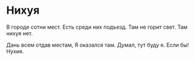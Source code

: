 # Нихуя

В городе сотни мест.
Есть среди них подъезд.
Там не горит свет.
Там нихуя нет.

Дань всем отдав местам,
Я оказался там.
Думал, тут буду я.
Если бы! Нухия.